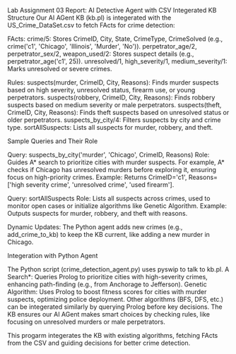 Lab Assignment 03 Report: AI Detective Agent with CSV Integerated
KB Structure
Our AI AGent KB (kb.pl) is integerated with the US_Crime_DataSet.csv to fetch FActs for crime detection:

FActs:
crime/5: Stores CrimeID, City, State, CrimeType, CrimeSolved (e.g., crime('c1', 'Chicago', 'Illinois', 'Murder', 'No')).
perpetrator_age/2, perpetrator_sex/2, weapon_used/2: Stores suspect details (e.g., perpetrator_age('c1', 25)).
unresolved/1, high_severity/1, medium_severity/1: Marks unresolved or severe crimes.


Rules:
suspects(murder, CrimeID, City, Reasons): Finds murder suspects based on high severity, unresolved status, firearm use, or young perpetrators.
suspects(robbery, CrimeID, City, Reasons): Finds robbery suspects based on medium severity or male perpetrators.
suspects(theft, CrimeID, City, Reasons): Finds theft suspects based on unresolved status or older perpetrators.
suspects_by_city/4: Filters suspects by city and crime type.
sortAllSuspects: Lists all suspects for murder, robbery, and theft.



Sample Queries and Their Role

Query: suspects_by_city('murder', 'Chicago', CrimeID, Reasons)
Role: Guides A* search to prioritize cities with murder suspects. For example, A* checks if Chicago has unresolved murders before exploring it, ensuring focus on high-priority crimes.
Example: Returns CrimeID='c1', Reasons=['high severity crime', 'unresolved crime', 'used firearm'].


Query: sortAllSuspects
Role: Lists all suspects across crimes, used to monitor open cases or initialize algorithms like Genetic Algorithm.
Example: Outputs suspects for murder, robbery, and theft with reasons.


Dynamic Updates: The Python agent adds new crimes (e.g., add_crime_to_kb) to keep the KB current, like adding a new murder in Chicago.

Integeration with Python Agent

The Python script (crime_detection_agent.py) uses pyswip to talk to kb.pl.
A Search*: Queries Prolog to prioritize cities with high-severity crimes, enhancing path-finding (e.g., from Anchorage to Jefferson).
Genetic Algorithm: Uses Prolog to boost fitness scores for cities with murder suspects, optimizing police deployment.
Other algorithms (BFS, DFS, etc.) can be integerated similarly by querying Prolog before key decisions.
The KB ensures our AI AGent makes smart choices by checking rules, like focusing on unresolved murders or male perpetrators.

This progarm integerates the KB with existing algorithms, fetching FActs from the CSV and guiding decisions for better crime detection.
